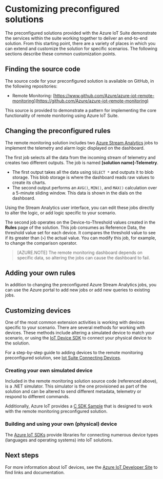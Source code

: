 <properties
	pageTitle="Microsoft Azure IoT Suite guidance on customizing preconfigured solutions | Microsoft Azure"
	description="Provides guidnace on customizing Azure IoT Suite preconfigured solutions."
	services=""
	documentationCenter=".net"
	authors="stevehob"
	manager="kevinmil"
	editor=""/>

<tags
     ms.service="na"
     ms.devlang="na"
     ms.topic="article"
     ms.tgt_pltfrm="na"
     ms.workload="tbd"
     ms.date="09/29/2015"
     ms.author="stevehob"/>

# Customizing preconfigured solutions

The preconfigured solutions provided with the Azure IoT Suite demonstrate the services within the suite working together to deliver an end-to-end solution. From this starting point, there are a variety of places in which you can extend and customize the solution for specific scenarios. The following sections describe these common customization points.

## Finding the source code

The source code for your preconfigured solution is available on GitHub, in the following repositories:

- Remote Monitoring: [https://www.github.com/Azure/azure-iot-remote-monitoring](https://github.com/Azure/azure-iot-remote-monitoring)

This source is provided to demonstrate a pattern for implementing the core functionality of remote monitoring using Azure IoT Suite.

## Changing the preconfigured rules

The remote monitoring solution includes two [Azure Stream Analytics](http://azure.microsoft.com/services/stream-analytics) jobs to implement the telemetry and alarm logic displayed on the dashboard.

The first job selects all the data from the incoming stream of telemetry and creates two different outputs. The job is named **[solution name]-Telemetry**.

- The first output takes all the data using `SELECT *` and outputs it to blob storage. This blob storage is where the dashboard reads raw values to create its charts.
- The second output performs an `AVG()`, `MIN()`, and `MAX()` calculation over a 5-minute sliding window. This data is shown in the dials on the dashboard.

Using the Stream Analytics user interface, you can edit these jobs directly to alter the logic, or add logic specific to your scenario.

The second job operates on the Device-to-Threshold values created in the **Rules** page of the solution. This job consumes as Reference Data, the threshold value set for each device. It compares the threshold value to see if its greater than (`>`) the actual value. You can modify this job, for example, to change the comparison operator.

> [AZURE.NOTE] The remote monitoring dashboard depends on specific data, so altering the jobs can cause the dashboard to fail.

## Adding your own rules

In addition to changing the preconfigured Azure Stream Analytics jobs, you can use the Azure portal to add new jobs or add new queries to existing jobs.

## Customizing devices

One of the most common extension activities is working with devices specific to your scenario. There are several methods for working with devices. These methods include altering a simulated device to match your scenario, or using the [IoT Device SDK][] to connect your physical device to the solution.

For a step-by-step guide to adding devices to the remote monitoring preconfigured solution, see [Iot Suite Connecting Devices](iot-suite-connecting-devices.md).

### Creating your own simulated device

Included in the remote monitoring solution source code (referenced above), is a .NET simulator. This simulator is the one provisioned as part of the solution and can be altered to send different metadata, telemetry or respond to different commands.

Additionally, Azure IoT provides a [C SDK Sample](https://github.com/Azure/azure-iot-sdks/c/serializer/samples/remote_monitoring) that is designed to work with the remote monitoring preconfigured solution.

### Building and using your own (physical) device

The [Azure IoT SDKs](https://github.com/Azure/azure-iot-sdks) provide libraries for connecting numerous device types (languages and operating systems) into IoT solutions.

## Next steps

For more information about IoT devices, see the [Azure IoT Developer Site](http://azure.microsoft.com/develop/iot) to find links and documentation.

[IoT Device SDK]: https://azure.microsoft.com/documentation/articles/iot-hub-sdks-summary/